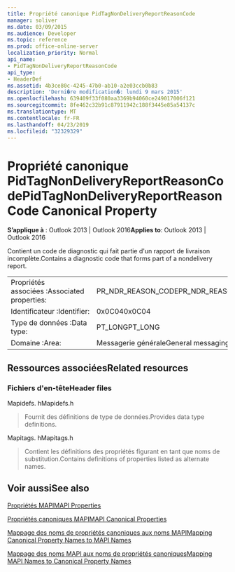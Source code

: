 ```yaml
---
title: Propriété canonique PidTagNonDeliveryReportReasonCode
manager: soliver
ms.date: 03/09/2015
ms.audience: Developer
ms.topic: reference
ms.prod: office-online-server
localization_priority: Normal
api_name:
- PidTagNonDeliveryReportReasonCode
api_type:
- HeaderDef
ms.assetid: 4b3ce80c-4245-47b0-ab10-a2e03ccb0b83
description: 'Derni�re modification�: lundi 9 mars 2015'
ms.openlocfilehash: 639409f33f080aa3369b94060ce249017006f121
ms.sourcegitcommit: 8fe462c32b91c87911942c188f3445e85a54137c
ms.translationtype: MT
ms.contentlocale: fr-FR
ms.lasthandoff: 04/23/2019
ms.locfileid: "32329329"
---
```

# <a name="pidtagnondeliveryreportreasoncode-canonical-property"></a><span data-ttu-id="4d73d-103">Propriété canonique PidTagNonDeliveryReportReasonCode</span><span class="sxs-lookup"><span data-stu-id="4d73d-103">PidTagNonDeliveryReportReasonCode Canonical Property</span></span>

  
  
<span data-ttu-id="4d73d-104">**S’applique à** : Outlook 2013 | Outlook 2016</span><span class="sxs-lookup"><span data-stu-id="4d73d-104">**Applies to**: Outlook 2013 | Outlook 2016</span></span> 
  
<span data-ttu-id="4d73d-105">Contient un code de diagnostic qui fait partie d'un rapport de livraison incomplète.</span><span class="sxs-lookup"><span data-stu-id="4d73d-105">Contains a diagnostic code that forms part of a nondelivery report.</span></span>
  
|||
|:-----|:-----|
|<span data-ttu-id="4d73d-106">Propriétés associées :</span><span class="sxs-lookup"><span data-stu-id="4d73d-106">Associated properties:</span></span>  <br/> |<span data-ttu-id="4d73d-107">PR_NDR_REASON_CODE</span><span class="sxs-lookup"><span data-stu-id="4d73d-107">PR_NDR_REASON_CODE</span></span>  <br/> |
|<span data-ttu-id="4d73d-108">Identificateur :</span><span class="sxs-lookup"><span data-stu-id="4d73d-108">Identifier:</span></span>  <br/> |<span data-ttu-id="4d73d-109">0x0C04</span><span class="sxs-lookup"><span data-stu-id="4d73d-109">0x0C04</span></span>  <br/> |
|<span data-ttu-id="4d73d-110">Type de données :</span><span class="sxs-lookup"><span data-stu-id="4d73d-110">Data type:</span></span>  <br/> |<span data-ttu-id="4d73d-111">PT_LONG</span><span class="sxs-lookup"><span data-stu-id="4d73d-111">PT_LONG</span></span>  <br/> |
|<span data-ttu-id="4d73d-112">Domaine :</span><span class="sxs-lookup"><span data-stu-id="4d73d-112">Area:</span></span>  <br/> |<span data-ttu-id="4d73d-113">Messagerie générale</span><span class="sxs-lookup"><span data-stu-id="4d73d-113">General messaging</span></span>  <br/> |
   
## <a name="related-resources"></a><span data-ttu-id="4d73d-114">Ressources associées</span><span class="sxs-lookup"><span data-stu-id="4d73d-114">Related resources</span></span>

### <a name="header-files"></a><span data-ttu-id="4d73d-115">Fichiers d'en-tête</span><span class="sxs-lookup"><span data-stu-id="4d73d-115">Header files</span></span>

<span data-ttu-id="4d73d-116">Mapidefs. h</span><span class="sxs-lookup"><span data-stu-id="4d73d-116">Mapidefs.h</span></span>
  
> <span data-ttu-id="4d73d-117">Fournit des définitions de type de données.</span><span class="sxs-lookup"><span data-stu-id="4d73d-117">Provides data type definitions.</span></span>
    
<span data-ttu-id="4d73d-118">Mapitags. h</span><span class="sxs-lookup"><span data-stu-id="4d73d-118">Mapitags.h</span></span>
  
> <span data-ttu-id="4d73d-119">Contient les définitions des propriétés figurant en tant que noms de substitution.</span><span class="sxs-lookup"><span data-stu-id="4d73d-119">Contains definitions of properties listed as alternate names.</span></span>
    
## <a name="see-also"></a><span data-ttu-id="4d73d-120">Voir aussi</span><span class="sxs-lookup"><span data-stu-id="4d73d-120">See also</span></span>



[<span data-ttu-id="4d73d-121">Propriétés MAPI</span><span class="sxs-lookup"><span data-stu-id="4d73d-121">MAPI Properties</span></span>](mapi-properties.md)
  
[<span data-ttu-id="4d73d-122">Propriétés canoniques MAPI</span><span class="sxs-lookup"><span data-stu-id="4d73d-122">MAPI Canonical Properties</span></span>](mapi-canonical-properties.md)
  
[<span data-ttu-id="4d73d-123">Mappage des noms de propriétés canoniques aux noms MAPI</span><span class="sxs-lookup"><span data-stu-id="4d73d-123">Mapping Canonical Property Names to MAPI Names</span></span>](mapping-canonical-property-names-to-mapi-names.md)
  
[<span data-ttu-id="4d73d-124">Mappage des noms MAPI aux noms de propriétés canoniques</span><span class="sxs-lookup"><span data-stu-id="4d73d-124">Mapping MAPI Names to Canonical Property Names</span></span>](mapping-mapi-names-to-canonical-property-names.md)

